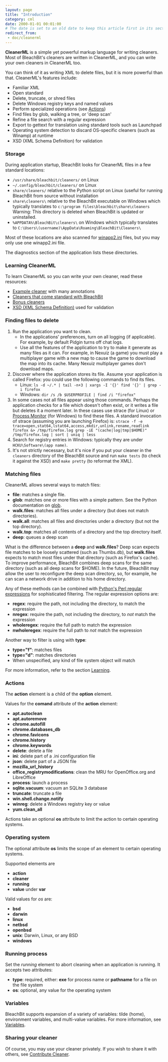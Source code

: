 ```yaml
---
layout: page
title: "Introduction"
category: cml
date: 2000-01-01 00:01:00
# The date is set to an old date to keep this article first in its section.
redirect_from:
 - doc/cleanerml
---
```


**CleanerML** is a simple yet powerful markup language for writing cleaners. Most of BleachBit's cleaners are written in CleanerML, and you can write your own cleaners in CleanerML too.

You can think of it as writing XML to delete files, but it is more powerful than that. CleanerML's features include:

* Familiar XML
* Open standard
* Delete, truncate, or shred files
* Delete Windows registry keys and named values
* Perform specialized operations (see [Actions](#actions))
* Find files by glob, walking a tree, or 'deep scan'
* Refine a file search with a regular expression
* Export to gettext for translation using standard tools such as Launchpad
* Operating system detection to discard OS-specific cleaners (such as Winamp) at runtime
* XSD (XML Schema Definition) for validation

### Storage

During application startup, BleachBit looks for CleanerML files in a few standard locations:

*   `/usr/share/bleachbit/cleaners/` on Linux
*   `~/.config/bleachbit/cleaners/` on Linux
*   `share/cleaners/` relative to the Python script on Linux (useful for running BleachBit from source without installation
*   `share\cleaners\` relative to the BleachBit executable on Windows which typically translates to ```c:\program files\bleachbit\share\cleaners```
    Warning: This directory is deleted when BleachBit is updated or uninstalled.
*   `%APPDATA%\BleachBit\cleaners\` on Windows which typically translates to `C:\Users\(username)\AppData\Roaming\BleachBit\Cleaners\`

Most of these locations are also scanned for [winapp2.ini](/doc/winapp2ini.html) files, but you may only use one winapp2.ini file.

The diagnostics section of the application lists these directories.


### Learning CleanerML

To learn CleanerML so you can write your own cleaner, read these resources:

*   [Example cleaner](https://github.com/bleachbit/bleachbit/blob/master/doc/example_cleaner.xml) with many annotations
*   [Cleaners that come standard with BleachBit](https://github.com/bleachbit/bleachbit/tree/master/cleaners)
*   [Bonus cleaners](https://github.com/bleachbit/cleanerml)
*   [XSD (XML Schema Definition)](https://github.com/bleachbit/bleachbit/blob/master/doc/cleaner_markup_language.xsd) used for validation

### Finding files to delete

1.  Run the application you want to clean.
    * In the applications' preferences, turn on all logging (if applicable). For example, by default Pidgin turns off chat logs.
    * Use all the features of the application to try to make it generate as many files as it can. For example, in Nexuiz (a game) you must play a multiplayer game with a new map to cause the game to download the map into its cache. Many Nexuiz multiplayer games don't download maps.
2.  Discover where the application stores its file. Assume your application is called Firefox: you could use the following commands to find its files.
    * Linux: `ls -d ~/.* | tail -n+3 | xargs -I '{}' find '{}' | grep -i firefox`
    * Windows: `dir /s /b $USERPROFILE | find /i "firefox"`
3.  In some cases not all files appear using those commands. Perhaps the application checks for a file which doesn't often exist, or it writes a file but deletes it a moment later. In these cases use strace (for Linux) or [Process Monitor](https://docs.microsoft.com/en-us/sysinternals/downloads/procmon) (for Windows) to find these files. A standard invocation of strace (assuming you are launching Firefox) is: `strace -f -e trace=open,stat64,lstat64,access,mkdir,unlink,rename,readlink firefox &> /tmp/firefox.log grep -iE "(cache|log|tmp|$HOME)" /tmp/firefox.log | sort | uniq | less`
4.  Search for registry entries in Windows: typically they are under ```HCKU\Software\(app name)```.
5.  It's not strictly necessary, but it's nice if you put your cleaner in the ```cleaners``` directory of the BleachBit source and run ```make tests``` (to check it against the XSD) and ```make pretty``` (to reformat the XML).

### Matching files

CleanerML allows several ways to match files:

*   **file**: matches a single file.
*   **glob**: matches one or more files with a simple pattern. See the Python documentation on [glob](https://docs.python.org/2/library/glob.html).
*   **walk.files**: matches all files under a directory (but does not match directories).
*   **walk.all**: matches all files and directories under a directory (but not the top directory).
*   **walk.top**: matches all contents of a directory and the top directory itself.
*   **deep**: queues a deep scan

What is the difference between a **deep** and **walk.files**? Deep scan expects file matches to be loosely scattered (such as Thumbs.db), but **walk.files** expects to match most files under that directory (such as Firefox's cache). To improve performance, BleachBit combines deep scans for the same directory (such as all deep scans for $HOME). In the future, BleachBit may allow the user to reconfigure the deep scan directory, so, for example, he can scan a network drive in addition to his home directory.

Any of these methods can be combined with [Python's Perl regular expressions](https://docs.python.org/2/howto/regex.html) for sophisticated filtering. The regular expression options are:

* **regex**: require the path, not including the directory, to match the expression
* **nregex**: require the path, not including the directory, to *not* match the expression
* **wholeregex**: require the full path to match the expression
* **nwholeregex**: require the full path to *not* match the expression

Another way to filter is using with **type**:
* **type="f"**: matches files
* **type="d"**: matches directories
* When unspecified, any kind of file system object will match

For more information, refer to the section [Learning](#learning-cleanerml).

### Actions

The **action** element is a child of the **option** element.

Values for the **comand** attribute of the **action** element:

* **apt.autoclean**
* **apt.autoremove**
* **chrome.autofill**
* **chrome.databases_db**
* **chrome.favicons**
* **chrome.history**
* **chrome.keywords**
* **delete**: delete a file
* **ini**: delete part of a .ini configuration file
* **json**: delete part of a JSON file
* **mozilla_url_history**
* **office_registrymodifications**: clean the MRU for OpenOffice.org and LibreOffice
* **process**: launch a process
* **sqlite.vacuum**: vacuum an SQLite 3 database
* **truncate**: truncate a file
* **win.shell.change.notify**
* **winreg**: delete a Windows registry key or value
* **yum.clean_all**

Actions take an optional **os** attribute to limit the action to certain operating systems.

### Operating system

The optional attribute **os** limits the scope of an element to certain operating systems.

Supported elements are

* **action**
* **cleaner**
* **running**
* **value** under **var**

Valid values for *os* are:

* **bsd**
* **darwin**
* **linux**
* **netbsd**
* **openbsd**
* **unix**: Darwin, Linux, or any BSD
* **windows**

### Running process

Set the *running* element to abort cleaning when an application is running. It accepts two attributes:

* **type**: required, either: **exe** for process name or **pathname** for a file on the file system
* **os**: optional, any value for the operating system

### Variables

BleachBit supports expansion of a variety of variables: tilde (home), environment variables, and
multi-value variables. For more information, see [Variables](/cml/variables.html).

### Sharing your cleaner

Of course, you may use your cleaner privately. If you wish to share it with others, see [Contribute Cleaner](/cml/contributing.html).



